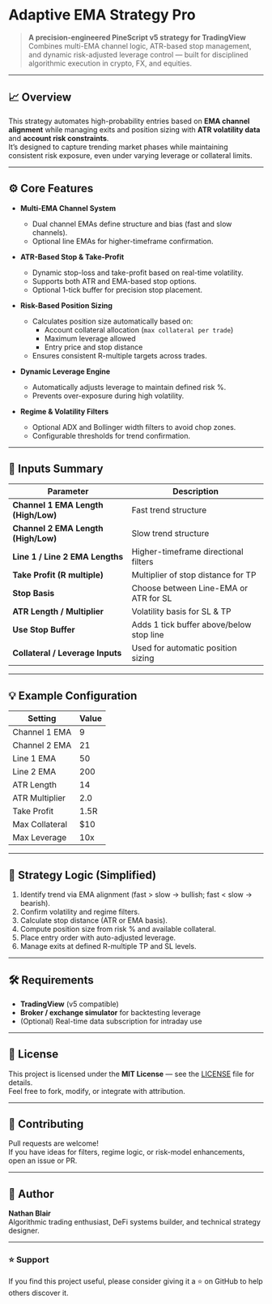 # Adaptive EMA Strategy Pro

> **A precision-engineered PineScript v5 strategy for TradingView**  
> Combines multi-EMA channel logic, ATR-based stop management, and dynamic risk-adjusted leverage control — built for disciplined algorithmic execution in crypto, FX, and equities.

---

## 📈 Overview

This strategy automates high-probability entries based on **EMA channel alignment** while managing exits and position sizing with **ATR volatility data** and **account risk constraints**.  
It’s designed to capture trending market phases while maintaining consistent risk exposure, even under varying leverage or collateral limits.

---

## ⚙️ Core Features

- **Multi-EMA Channel System**
  - Dual channel EMAs define structure and bias (fast and slow channels).
  - Optional line EMAs for higher-timeframe confirmation.

- **ATR-Based Stop & Take-Profit**
  - Dynamic stop-loss and take-profit based on real-time volatility.
  - Supports both ATR and EMA-based stop options.
  - Optional 1-tick buffer for precision stop placement.

- **Risk-Based Position Sizing**
  - Calculates position size automatically based on:
    - Account collateral allocation (`max collateral per trade`)
    - Maximum leverage allowed
    - Entry price and stop distance  
  - Ensures consistent R-multiple targets across trades.

- **Dynamic Leverage Engine**
  - Automatically adjusts leverage to maintain defined risk %.
  - Prevents over-exposure during high volatility.

- **Regime & Volatility Filters**
  - Optional ADX and Bollinger width filters to avoid chop zones.
  - Configurable thresholds for trend confirmation.

---

## 🧮 Inputs Summary

| Parameter | Description |
|------------|-------------|
| **Channel 1 EMA Length (High/Low)** | Fast trend structure |
| **Channel 2 EMA Length (High/Low)** | Slow trend structure |
| **Line 1 / Line 2 EMA Lengths** | Higher-timeframe directional filters |
| **Take Profit (R multiple)** | Multiplier of stop distance for TP |
| **Stop Basis** | Choose between Line-EMA or ATR for SL |
| **ATR Length / Multiplier** | Volatility basis for SL & TP |
| **Use Stop Buffer** | Adds 1 tick buffer above/below stop line |
| **Collateral / Leverage Inputs** | Used for automatic position sizing |

---

## 💡 Example Configuration

| Setting | Value |
|----------|-------|
| Channel 1 EMA | 9 |
| Channel 2 EMA | 21 |
| Line 1 EMA | 50 |
| Line 2 EMA | 200 |
| ATR Length | 14 |
| ATR Multiplier | 2.0 |
| Take Profit | 1.5R |
| Max Collateral | $10 |
| Max Leverage | 10x |

---

## 🧠 Strategy Logic (Simplified)

1. Identify trend via EMA alignment (fast > slow → bullish; fast < slow → bearish).  
2. Confirm volatility and regime filters.  
3. Calculate stop distance (ATR or EMA basis).  
4. Compute position size from risk % and available collateral.  
5. Place entry order with auto-adjusted leverage.  
6. Manage exits at defined R-multiple TP and SL levels.

---

## 🛠️ Requirements

- **TradingView** (v5 compatible)
- **Broker / exchange simulator** for backtesting leverage
- (Optional) Real-time data subscription for intraday use

---

## 📜 License

This project is licensed under the **MIT License** — see the [LICENSE](./LICENSE) file for details.  
Feel free to fork, modify, or integrate with attribution.

---

## 🤝 Contributing

Pull requests are welcome!  
If you have ideas for filters, regime logic, or risk-model enhancements, open an issue or PR.

---

## 💬 Author

**Nathan Blair**  
Algorithmic trading enthusiast, DeFi systems builder, and technical strategy designer.  

---

### ⭐ Support
If you find this project useful, please consider giving it a ⭐ on GitHub to help others discover it.
